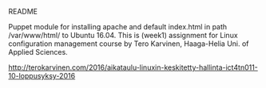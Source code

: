 README

Puppet module for installing apache and default index.html in path /var/www/html/ to Ubuntu 16.04.
This is (week1) assignment for Linux configuration management course by Tero Karvinen, Haaga-Helia Uni. of Applied Sciences.

http://terokarvinen.com/2016/aikataulu-linuxin-keskitetty-hallinta-ict4tn011-10-loppusyksy-2016
